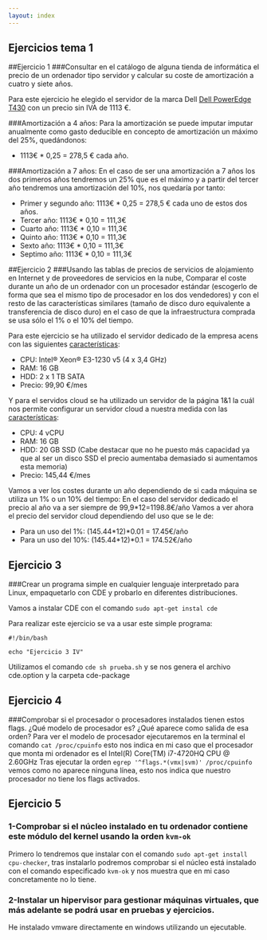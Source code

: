 ```yaml
---
layout: index
---
```


## Ejercicios tema 1

##Ejercicio 1
###Consultar en el catálogo de alguna tienda de informática el precio de un ordenador tipo servidor y calcular su coste de amortización a cuatro y siete años.

Para este ejercicio he elegido el servidor de la marca Dell [Dell PowerEdge T430](http://www.dell.com/es/empresas/p/poweredge-t430/pd?oc=pet43002&model_id=poweredge-t430) con un precio sin IVA de  1113 €.

###Amortización a 4 años:
Para la amortización se puede imputar imputar anualmente como gasto deducible en concepto de amortización un máximo del 25%, quedándonos:

- 1113€ * 0,25 = 278,5 € cada año.

###Amortización a 7 años:
En el caso de ser una amortización a 7 años los dos primeros años tendremos un 25% que es el máximo y a partir del tercer año tendremos una amortización del 10%, nos quedaría por tanto:

- Primer y segundo año: 1113€ * 0,25 = 278,5 € cada uno de estos dos años.
- Tercer año: 1113€ * 0,10 = 111,3€
- Cuarto año: 1113€ * 0,10 = 111,3€
- Quinto año: 1113€ * 0,10 = 111,3€
- Sexto año: 1113€ * 0,10 = 111,3€
- Septimo año: 1113€ * 0,10 = 111,3€

##Ejercicio 2
###Usando las tablas de precios de servicios de alojamiento en Internet y de proveedores de servicios en la nube, Comparar el coste durante un año de un ordenador con un procesador estándar (escogerlo de forma que sea el mismo tipo de procesador en los dos vendedores) y con el resto de las características similares (tamaño de disco duro equivalente a transferencia de disco duro) en el caso de que la infraestructura comprada se usa sólo el 1% o el 10% del tiempo.

Para este ejercicio se ha utilizado el servidor dedicado de la empresa acens con las siguientes [características](https://panel.acens.net/cart/?_ga=1.116388422.1312366403.1475491454#/dedicados):
- CPU: Intel® Xeon® E3-1230 v5 (4 x 3,4 GHz)
- RAM: 16 GB
- HDD: 2 x 1 TB SATA
- Precio: 99,90 €/mes

Y para el servidos cloud se ha utilizado un servidor de la página 1&1 la cuál nos permite configurar un servidor cloud a nuestra medida con las [características](https://www.1and1.es/servidor-cloud-dinamico#configuracion-del-servidor):
- CPU: 4 vCPU 
- RAM: 16 GB
- HDD: 20 GB SSD (Cabe destacar que no he puesto más capacidad ya que al ser un disco SSD el precio aumentaba demasiado si aumentamos esta memoria)
- Precio: 145,44 €/mes

Vamos a ver los costes durante un año dependiendo de si cada máquina se utiliza un 1% o un 10% del tiempo:
En el caso del servidor dedicado el precio al año va a ser siempre de 99,9*12=1198.8€/año
Vamos a ver ahora el precio del servidor cloud dependiendo del uso que se le de:
- Para un uso del 1%: (145.44*12)*0.01 = 17.45€/año
- Para un uso del 10%: (145.44*12)*0.1 = 174.52€/año
## Ejercicio 3
###Crear un programa simple en cualquier lenguaje interpretado para Linux, empaquetarlo con CDE y probarlo en diferentes distribuciones.

Vamos a instalar CDE con el comando `sudo apt-get instal cde`

Para realizar este ejercicio se va a usar este simple programa:

```
#!/bin/bash

echo "Ejercicio 3 IV"

```
Utilizamos el comando `cde sh prueba.sh` y se nos genera el archivo cde.option y la carpeta cde-package

## Ejercicio 4
###Comprobar si el procesador o procesadores instalados tienen estos flags. ¿Qué modelo de procesador es? ¿Qué aparece como salida de esa orden?
Para ver el modelo de procesador ejecutaremos en la terminal el comando `cat /proc/cpuinfo` esto nos indica en mi caso que el procesador que monta mi ordenador es el Intel(R) Core(TM) i7-4720HQ CPU @ 2.60GHz
Tras ejecutar la orden `egrep '^flags.*(vmx|svm)' /proc/cpuinfo` vemos como no aparece ninguna línea, esto nos indica que nuestro procesador no tiene los flags activados.

## Ejercicio 5
### 1-Comprobar si el núcleo instalado en tu ordenador contiene este módulo del kernel usando la orden `kvm-ok` 
Primero lo tendremos que instalar con el comando `sudo apt-get install cpu-checker`, tras instalarlo podremos comprobar si el núcleo está instalado con el comando especificado `kvm-ok` y nos muestra que en mi caso concretamente no lo tiene.

### 2-Instalar un hipervisor para gestionar máquinas virtuales, que más adelante se podrá usar en pruebas y ejercicios.
He instalado vmware directamente en windows utilizando un ejecutable.

